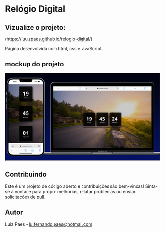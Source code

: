 # Relógio Digital 

## Vizualize o projeto:
(https://luuizpaes.github.io/relogio-digital/)

<p>Página desenvolvida com html, css e javaScript.</p>

## mockup do projeto
<img src="https://github.com/LuuizPaes/relogio-digital/blob/main/assets/mockup%20relogio.png?raw=true" alt="mockup-project">

## Contribuindo

Este é um projeto de código aberto e contribuições são bem-vindas! Sinta-se à vontade para propor melhorias, relatar problemas ou enviar solicitações de pull.

## Autor

Luiz Paes - lu.fernando.paes@hotmail.com

